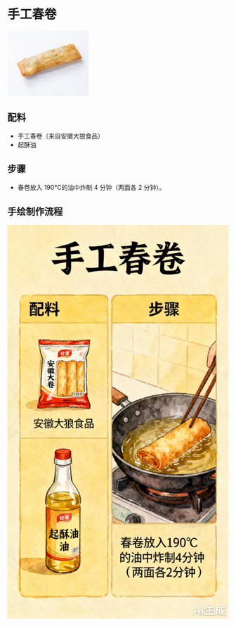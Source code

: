 # 手工春卷

![手工春卷](../images/手工春卷.png)


## 配料
- 手工春卷（来自安徽大狼食品）
- 起酥油

## 步骤	
- 春卷放入 190℃的油中炸制 4 分钟（两面各 2 分钟）。


## 手绘制作流程

![手绘制作流程](../images/早餐/手工春卷.jpg)
